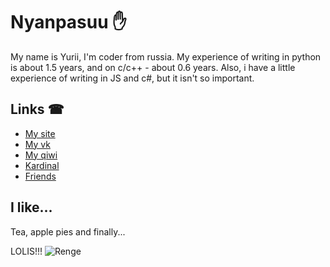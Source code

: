 # Nyanpasuu ✋

My name is Yurii, I'm coder from russia. 
My experience of writing in python is about 1.5 years, and on c/c++ - about 0.6 years.
Also, i have a little experience of writing in JS and c#, but it isn't so important.

## Links ☎

- [My site](http://abrzv.xyz)
- [My vk](https://vk.com/async.raider)
- [My qiwi](http://qiwi.com/n/ABRZV)
- [Kardinal](https://vk.com/kardinal_sys)
- [Friends](https://vk.com/sparta.r4iders)

## I like...

Tea, apple pies and finally...

LOLIS!!!
![Renge](https://steamuserimages-a.akamaihd.net/ugc/956339791834622984/C885C8D9765451BF5F5AA96B770B812F5710DF8E/, "Лоля флексит")
